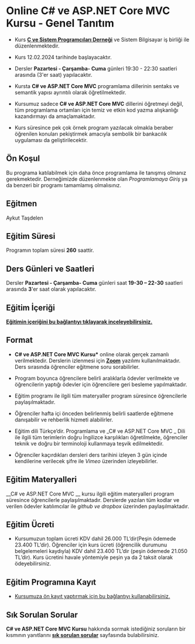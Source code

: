 # Online C# ve ASP.NET Core MVC Kursu - Genel Tanıtım

+ Kurs [__C ve Sistem Programcıları Derneği__](http://www.csystem.org/) ve Sistem Bilgisayar iş birliği ile düzenlenmektedir. 

+ Kurs 12.02.2024 tarihinde başlayacaktır.

+ Dersler __Pazartesi - Çarşamba- Cuma__ günleri 19:30 - 22:30 saatleri arasında (3'er saat) yapılacaktır.

+ Kursta __C# ve ASP.NET Core MVC__ programlama dillerinin sentaks ve semantik yapısı ayrıntılı olarak öğretilmektedir.

+ Kursumuz sadece __C# ve ASP.NET Core MVC__ dillerini öğretmeyi değil, tüm programlama ortamları için temiz ve etkin kod yazma alışkanlığı kazandırmayı da amaçlamaktadır.

+ Kurs süresince pek çok örnek program yazılacak olmakla beraber öğrenilen konuları pekiştirmek amacıyla sembolik bir bankacılık uygulaması da geliştirilecektir.


## Ön Koşul
Bu programa katılabilmek için daha önce programlama ile tanışmış olmanız gerekmektedir. Derneğimizde düzenlenmekte olan _Programlamaya Giriş_ ya da benzeri bir programı tamamlamış olmalısınız.

## Eğitmen
Aykut Taşdelen

## Eğitim Süresi
Programın toplam süresi __260__ saattir. 

## Ders Günleri ve Saatleri
Dersler __Pazartesi - Çarşamba- Cuma__ günleri saat __19-30 – 22-30__ saatleri arasında __3__'er saat olarak yapılacaktır.


## Eğitim İçeriği
__[Eğitimin içeriğini bu bağlantıyı tıklayarak inceleyebilirsiniz.](https://github.com/CSD-1993/Online-CSharp-ile-Nesne-Yonelimli-Programlama-Kursu-12-Subat-2024/blob/main/kurs_icerigi.md)__


## Format
+ __C# ve ASP.NET Core MVC Kursu*__ online olarak gerçek zamanlı verilmektedir. Derslerin izlenmesi için __[Zoom](https://zoom.us/)__ yazılımı kullanılmaktadır. Ders sırasında öğrenciler eğitmene soru sorabilirler.

+ Program boyunca öğrencilere belirli aralıklarla ödevler verilmekte ve öğrencilerin yaptığı ödevler için öğrencilere geri besleme yapılmaktadır.

+ Eğitim programı ile ilgili tüm materyaller program süresince öğrencilerle paylaşılmaktadır.

+ Öğrenciler hafta içi önceden belirlenmiş belirli saatlerde eğitmene danışabilir ve rehberlik hizmeti alabilirler.

+ Eğitim dili Türkçe’dir. Programlama ve _C# ve ASP.NET Core MVC _ Dili ile ilgili tüm terimlerin doğru İngilizce karşılıkları öğretilmekte, öğrenciler teknik ve doğru bir terminoloji kullanmaya teşvik edilmektedir.

+ Öğrenciler kaçırdıkları dersleri ders tarihini izleyen 3 gün içinde kendilerine verilecek şifre ile _Vimeo_ üzerinden izleyebilirler.

## Eğitim Materyalleri
__C# ve ASP.NET Core MVC __ kursu ilgili eğitim materyalleri program süresince öğrencilerle paylaşılmaktadır. Derslerde yazılan tüm kodlar ve verilen ödevler katılımcılar ile _github ve dropbox_ üzerinden paylaşılmaktadır.

## Eğitim Ücreti
 + Kursumuzun toplam ücreti KDV dahil 26.000 TL’dir(Peşin ödemede 23.400 TL’dir). Öğrenciler için kurs ücreti (öğrencilik durumunu belgelemeleri kaydıyla) KDV dahil 23.400 TL’dir (peşin ödemede 21.050 TL’dir).  Kurs ücretini havale yöntemiyle peşin ya da 2 taksit olarak ödeyebilirsiniz.


## Eğitim Programına Kayıt
+ [Kursumuza ön kayıt yaptırmak için bu bağlantıyı kullanabilirsiniz.](https://us06web.zoom.us/meeting/register/tZwtf-uuqTMjHNwZj_SpbLT7f24qBT-Yy95T)

## Sık Sorulan Sorular
__C# ve ASP.NET Core MVC Kursu__ hakkında sormak istediğiniz soruların bir kısmının yanıtlarını [__sık sorulan sorular__](https://github.com/CSD-1993/Online-CSharp-ile-Nesne-Yonelimli-Programlama-Kursu-12-Subat-2024/blob/main/sss.md) sayfasında bulabilirsiniz. 
